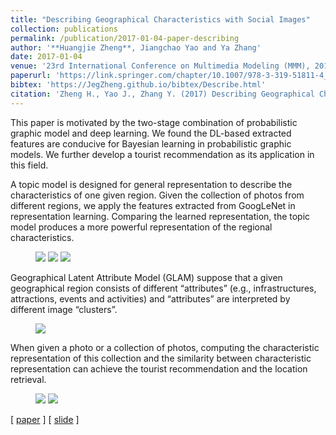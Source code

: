 ```yaml
---
title: "Describing Geographical Characteristics with Social Images"
collection: publications
permalink: /publication/2017-01-04-paper-describing
author: '**Huangjie Zheng**, Jiangchao Yao and Ya Zhang'
date: 2017-01-04
venue: '23rd International Conference on Multimedia Modeling (MMM), 2017'
paperurl: 'https://link.springer.com/chapter/10.1007/978-3-319-51811-4_10'
bibtex: 'https://JegZheng.github.io/bibtex/Describe.html'
citation: 'Zheng H., Yao J., Zhang Y. (2017) Describing Geographical Characteristics with Social Images. In: Amsaleg L., Guðmundsson G., Gurrin C., Jónsson B., Satoh S. (eds) MultiMedia Modeling. MMM 2017. Lecture Notes in Computer Science, vol 10132. Springer, Cham'
---
```

This paper is motivated by the two-stage combination of probabilistic graphic model and deep learning. We found the DL-based extracted features are conducive for Bayesian learning in probabilistic graphic models. We further develop a tourist recommendation as its application in this field.

A topic model is designed for general representation to describe the characteristics of one given region. Given the collection of photos from different regions, we apply the features extracted from GoogLeNet in representation learning. Comparing the learned representation, the topic model produces a more powerful representation of the regional characteristics.

<figure class="third">
    <img src="https://JegZheng.github.io/images/publication/describing/20_500.jpg">
    <img src="https://JegZheng.github.io/images/publication/describing/200k.jpg">
    <img src="https://JegZheng.github.io/images/publication/describing/avg.jpg">
</figure>

Geographical Latent Attribute Model (GLAM) suppose that a given geographical region consists of different “attributes” (e.g., infrastructures, attractions, events and activities) and “attributes” are interpreted by different image “clusters”.

<figure>
    <img src="https://JegZheng.github.io/images/publication/describing/beijing.jpg">
</figure>

When given a photo or a collection of photos, computing the characteristic representation of this collection and the similarity between characteristic representation can achieve the tourist recommendation and the location retrieval.

<figure class="half">
    <img src="https://JegZheng.github.io/images/publication/describing/rec.jpg">
    <img src="https://JegZheng.github.io/images/publication/describing/mrec4p.jpg">
</figure>

\[ [paper](https://JegZheng.github.io/files/2017-MMM-Describing.pdf) \] \[ [slide](https://JegZheng.github.io/files/talks/Describing_talks.pdf) \]

